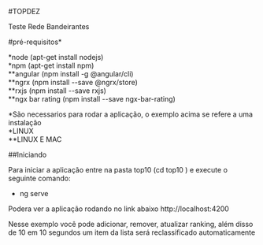 #TOPDEZ

Teste Rede Bandeirantes

#pré-requisitos*

*node              (apt-get install nodejs)<br>
*npm               (apt-get install npm)<br>
**angular           (npm install -g @angular/cli)<br>
**ngrx              (npm install --save @ngrx/store)<br>
**rxjs              (npm install --save rxjs)<br>
**ngx bar rating    (npm install --save ngx-bar-rating) <br>

*São necessarios para rodar a aplicação, o exemplo acima se refere a uma instalação<br>
*LINUX<br>
**LINUX E MAC

##Iniciando

Para iniciar a aplicação entre na pasta top10 (cd top10 ) e execute o seguinte comando:
 -  ng serve

Podera ver a aplicação rodando no link abaixo
 http://localhost:4200

Nesse exemplo você pode adicionar, remover, atualizar ranking, além disso de 10 em 10 segundos um item da lista será reclassificado automaticamente
